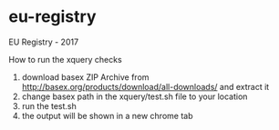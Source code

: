 # eu-registry
EU Registry - 2017

How to run the xquery checks
1) download basex ZIP Archive from http://basex.org/products/download/all-downloads/
  and extract it
2) change basex path in the xquery/test.sh file to your location
3) run the test.sh 
4) the output will be shown in a new chrome tab
